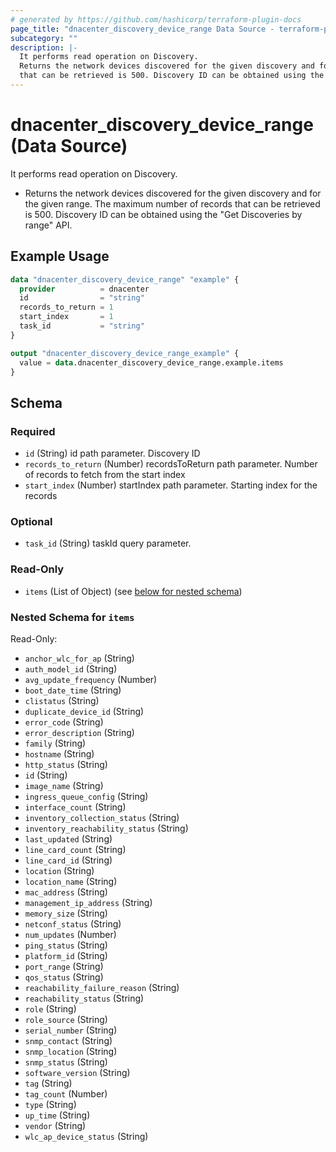 ```yaml
---
# generated by https://github.com/hashicorp/terraform-plugin-docs
page_title: "dnacenter_discovery_device_range Data Source - terraform-provider-dnacenter"
subcategory: ""
description: |-
  It performs read operation on Discovery.
  Returns the network devices discovered for the given discovery and for the given range. The maximum number of records
  that can be retrieved is 500. Discovery ID can be obtained using the "Get Discoveries by range" API.
---
```


# dnacenter_discovery_device_range (Data Source)

It performs read operation on Discovery.

- Returns the network devices discovered for the given discovery and for the given range. The maximum number of records
that can be retrieved is 500. Discovery ID can be obtained using the "Get Discoveries by range" API.

## Example Usage

```terraform
data "dnacenter_discovery_device_range" "example" {
  provider          = dnacenter
  id                = "string"
  records_to_return = 1
  start_index       = 1
  task_id           = "string"
}

output "dnacenter_discovery_device_range_example" {
  value = data.dnacenter_discovery_device_range.example.items
}
```

<!-- schema generated by tfplugindocs -->
## Schema

### Required

- `id` (String) id path parameter. Discovery ID
- `records_to_return` (Number) recordsToReturn path parameter. Number of records to fetch from the start index
- `start_index` (Number) startIndex path parameter. Starting index for the records

### Optional

- `task_id` (String) taskId query parameter.

### Read-Only

- `items` (List of Object) (see [below for nested schema](#nestedatt--items))

<a id="nestedatt--items"></a>
### Nested Schema for `items`

Read-Only:

- `anchor_wlc_for_ap` (String)
- `auth_model_id` (String)
- `avg_update_frequency` (Number)
- `boot_date_time` (String)
- `clistatus` (String)
- `duplicate_device_id` (String)
- `error_code` (String)
- `error_description` (String)
- `family` (String)
- `hostname` (String)
- `http_status` (String)
- `id` (String)
- `image_name` (String)
- `ingress_queue_config` (String)
- `interface_count` (String)
- `inventory_collection_status` (String)
- `inventory_reachability_status` (String)
- `last_updated` (String)
- `line_card_count` (String)
- `line_card_id` (String)
- `location` (String)
- `location_name` (String)
- `mac_address` (String)
- `management_ip_address` (String)
- `memory_size` (String)
- `netconf_status` (String)
- `num_updates` (Number)
- `ping_status` (String)
- `platform_id` (String)
- `port_range` (String)
- `qos_status` (String)
- `reachability_failure_reason` (String)
- `reachability_status` (String)
- `role` (String)
- `role_source` (String)
- `serial_number` (String)
- `snmp_contact` (String)
- `snmp_location` (String)
- `snmp_status` (String)
- `software_version` (String)
- `tag` (String)
- `tag_count` (Number)
- `type` (String)
- `up_time` (String)
- `vendor` (String)
- `wlc_ap_device_status` (String)
